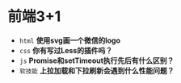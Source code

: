 # 前端3+1
- `html` **使用svg画一个微信的logo**
- `css` **你有写过Less的插件吗？**
- `js` **Promise和setTimeout执行先后有什么区别？**
- `软技能` **上拉加载和下拉刷新会遇到什么性能问题？**

